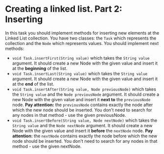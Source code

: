 # Creating a linked list. Part 2: Inserting

In this task you should implement methods for inserting new elements at the Linked List collection. You have two 
classes: the `Task` which represents the collection and the `Node` which represents values. You should implement next 
methods:

* `void Task.insertFirst(String value)` which takes the `String value` argument. It should create a new Node with the
given value and insert it at the **beginning** of the list.
* `void Task.insertLast(String value)` which takes the `String value` argument. It should create a new Node with the
given value and insert it at the **end** of the list.
* `void Task.insertAfter(String value, Node previousNode)` which takes the `String value` and the `Node previousNode` 
argument. It should create a new Node with the given value and insert it **next to** the `previousNode` node. **Pay 
attention:** the `previousNode` contains exactly the node after which the new node should be inserted. You don't need 
to search for any nodes in that method - use the given previousNode.
* `void Task.insertBefore(String value, Node nextNode)` which takes the `String value` and the `Node nextNode` argument. 
It should create a new Node with the given value and insert it **before** the `nextNode` node. **Pay attention:** the 
`nextNode` contains exactly the node before which the new node should be inserted. You don't need to search for any 
nodes in that method - use the given nextNode.